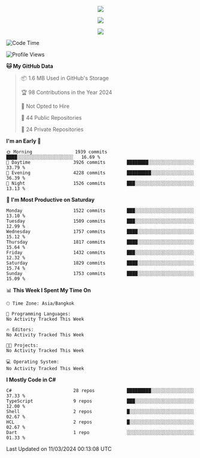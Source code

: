 <p align="center">
  <a href="say-hi.gif"> 
    <img align="center" src="say-hi.gif"/>
  </a>
</p>
<p align="center">
  <a href="https://github.com/htthinh1999">
    <img align="center" src="https://github-readme-stats-kappa-pink.vercel.app/api?username=htthinh1999&show_icons=true&count_private=true&theme=dracula"/>
  </a>
</p>
<p align="center">
  <a href="https://github.com/htthinh1999">
    <img src="https://github-readme-stats-kappa-pink.vercel.app/api/top-langs/?username=htthinh1999&layout=compact&langs_count=6&count_private=true&hide=tsql,hlsl,glsl,shaderlab&theme=dracula"/>
  </a>
</p>

<!--START_SECTION:waka-->
![Code Time](http://img.shields.io/badge/Code%20Time-0%20secs-blue)

![Profile Views](http://img.shields.io/badge/Profile%20Views-0-blue)

**🐱 My GitHub Data** 

> 📦 1.6 MB Used in GitHub's Storage 
 > 
> 🏆 98 Contributions in the Year 2024
 > 
> 🚫 Not Opted to Hire
 > 
> 📜 44 Public Repositories 
 > 
> 🔑 24 Private Repositories 
 > 
**I'm an Early 🐤** 

```text
🌞 Morning                1939 commits        ████░░░░░░░░░░░░░░░░░░░░░   16.69 % 
🌆 Daytime                3926 commits        ████████░░░░░░░░░░░░░░░░░   33.79 % 
🌃 Evening                4228 commits        █████████░░░░░░░░░░░░░░░░   36.39 % 
🌙 Night                  1526 commits        ███░░░░░░░░░░░░░░░░░░░░░░   13.13 % 
```
📅 **I'm Most Productive on Saturday** 

```text
Monday                   1522 commits        ███░░░░░░░░░░░░░░░░░░░░░░   13.10 % 
Tuesday                  1509 commits        ███░░░░░░░░░░░░░░░░░░░░░░   12.99 % 
Wednesday                1757 commits        ████░░░░░░░░░░░░░░░░░░░░░   15.12 % 
Thursday                 1817 commits        ████░░░░░░░░░░░░░░░░░░░░░   15.64 % 
Friday                   1432 commits        ███░░░░░░░░░░░░░░░░░░░░░░   12.32 % 
Saturday                 1829 commits        ████░░░░░░░░░░░░░░░░░░░░░   15.74 % 
Sunday                   1753 commits        ████░░░░░░░░░░░░░░░░░░░░░   15.09 % 
```


📊 **This Week I Spent My Time On** 

```text
🕑︎ Time Zone: Asia/Bangkok

💬 Programming Languages: 
No Activity Tracked This Week

🔥 Editors: 
No Activity Tracked This Week

🐱‍💻 Projects: 
No Activity Tracked This Week

💻 Operating System: 
No Activity Tracked This Week
```

**I Mostly Code in C#** 

```text
C#                       28 repos            █████████░░░░░░░░░░░░░░░░   37.33 % 
TypeScript               9 repos             ███░░░░░░░░░░░░░░░░░░░░░░   12.00 % 
Shell                    2 repos             █░░░░░░░░░░░░░░░░░░░░░░░░   02.67 % 
HCL                      2 repos             █░░░░░░░░░░░░░░░░░░░░░░░░   02.67 % 
Dart                     1 repo              ░░░░░░░░░░░░░░░░░░░░░░░░░   01.33 % 
```




 Last Updated on 11/03/2024 00:13:08 UTC
<!--END_SECTION:waka-->
